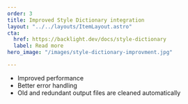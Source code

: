 ```yaml
---
order: 3
title: Improved Style Dictionary integration
layout: "../../layouts/ItemLayout.astro"
cta:
  href: https://backlight.dev/docs/style-dictionary
  label: Read more
hero_image: "/images/style-dictionary-improvment.jpg"

---
```

* Improved performance
* Better error handling
* Old and redundant output files are cleaned automatically